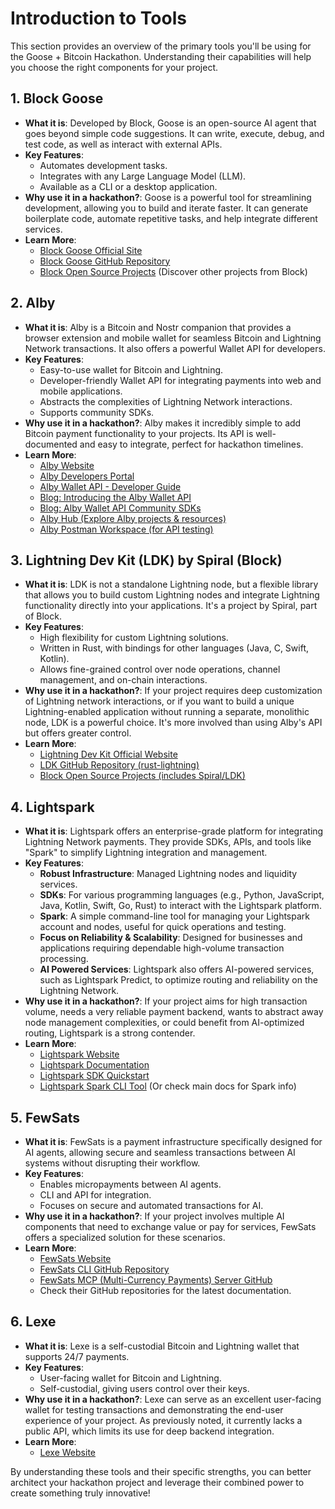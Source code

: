 # Introduction to Tools

This section provides an overview of the primary tools you'll be using for the Goose + Bitcoin Hackathon. Understanding their capabilities will help you choose the right components for your project.

## 1. Block Goose

*   **What it is**: Developed by Block, Goose is an open-source AI agent that goes beyond simple code suggestions. It can write, execute, debug, and test code, as well as interact with external APIs.
*   **Key Features**:
    *   Automates development tasks.
    *   Integrates with any Large Language Model (LLM).
    *   Available as a CLI or a desktop application.
*   **Why use it in a hackathon?**: Goose is a powerful tool for streamlining development, allowing you to build and iterate faster. It can generate boilerplate code, automate repetitive tasks, and help integrate different services.
*   **Learn More**:
    *   [Block Goose Official Site](https://block.github.io/goose/)
    *   [Block Goose GitHub Repository](https://github.com/block/goose)
    *   [Block Open Source Projects](https://block.xyz/open-source) (Discover other projects from Block)

## 2. Alby

*   **What it is**: Alby is a Bitcoin and Nostr companion that provides a browser extension and mobile wallet for seamless Bitcoin and Lightning Network transactions. It also offers a powerful Wallet API for developers.
*   **Key Features**:
    *   Easy-to-use wallet for Bitcoin and Lightning.
    *   Developer-friendly Wallet API for integrating payments into web and mobile applications.
    *   Abstracts the complexities of Lightning Network interactions.
    *   Supports community SDKs.
*   **Why use it in a hackathon?**: Alby makes it incredibly simple to add Bitcoin payment functionality to your projects. Its API is well-documented and easy to integrate, perfect for hackathon timelines.
*   **Learn More**:
    *   [Alby Website](https://getalby.com/)
    *   [Alby Developers Portal](https://getalby.com/developers)
    *   [Alby Wallet API - Developer Guide](https://guides.getalby.com/developer-guide/alby-wallet-api)
    *   [Blog: Introducing the Alby Wallet API](https://blog.getalby.com/introducing-the-alby-wallet-api/)
    *   [Blog: Alby Wallet API Community SDKs](https://blog.getalby.com/introducing-alby-wallet-api-community-sdks/)
    *   [Alby Hub (Explore Alby projects & resources)](https://albyhub.com/)
    *   [Alby Postman Workspace (for API testing)](https://www.postman.com/alby/workspace/alby-s-public-workspace/overview)

## 3. Lightning Dev Kit (LDK) by Spiral (Block)

*   **What it is**: LDK is not a standalone Lightning node, but a flexible library that allows you to build custom Lightning nodes and integrate Lightning functionality directly into your applications. It's a project by Spiral, part of Block.
*   **Key Features**:
    *   High flexibility for custom Lightning solutions.
    *   Written in Rust, with bindings for other languages (Java, C, Swift, Kotlin).
    *   Allows fine-grained control over node operations, channel management, and on-chain interactions.
*   **Why use it in a hackathon?**: If your project requires deep customization of Lightning network interactions, or if you want to build a unique Lightning-enabled application without running a separate, monolithic node, LDK is a powerful choice. It's more involved than using Alby's API but offers greater control.
*   **Learn More**:
    *   [Lightning Dev Kit Official Website](https://lightningdevkit.org/)
    *   [LDK GitHub Repository (rust-lightning)](https://github.com/lightningdevkit/rust-lightning)
    *   [Block Open Source Projects (includes Spiral/LDK)](https://block.xyz/open-source)

## 4. Lightspark

*   **What it is**: Lightspark offers an enterprise-grade platform for integrating Lightning Network payments. They provide SDKs, APIs, and tools like "Spark" to simplify Lightning integration and management.
*   **Key Features**:
    *   **Robust Infrastructure**: Managed Lightning nodes and liquidity services.
    *   **SDKs**: For various programming languages (e.g., Python, JavaScript, Java, Kotlin, Swift, Go, Rust) to interact with the Lightspark platform.
    *   **Spark**: A simple command-line tool for managing your Lightspark account and nodes, useful for quick operations and testing.
    *   **Focus on Reliability & Scalability**: Designed for businesses and applications requiring dependable high-volume transaction processing.
    *   **AI Powered Services**: Lightspark also offers AI-powered services, such as Lightspark Predict, to optimize routing and reliability on the Lightning Network.
*   **Why use it in a hackathon?**: If your project aims for high transaction volume, needs a very reliable payment backend, wants to abstract away node management complexities, or could benefit from AI-optimized routing, Lightspark is a strong contender.
*   **Learn More**:
    *   [Lightspark Website](https://www.lightspark.com/)
    *   [Lightspark Documentation](https://docs.lightspark.com/)
    *   [Lightspark SDK Quickstart](https://docs.lightspark.com/lightspark-sdk/quickstart)
    *   [Lightspark Spark CLI Tool](https://docs.lightspark.com/spark/installation) (Or check main docs for Spark info)

## 5. FewSats

*   **What it is**: FewSats is a payment infrastructure specifically designed for AI agents, allowing secure and seamless transactions between AI systems without disrupting their workflow.
*   **Key Features**:
    *   Enables micropayments between AI agents.
    *   CLI and API for integration.
    *   Focuses on secure and automated transactions for AI.
*   **Why use it in a hackathon?**: If your project involves multiple AI components that need to exchange value or pay for services, FewSats offers a specialized solution for these scenarios.
*   **Learn More**:
    *   [FewSats Website](https://www.fewsats.com/)
    *   [FewSats CLI GitHub Repository](https://github.com/Fewsats/fewsatscli)
    *   [FewSats MCP (Multi-Currency Payments) Server GitHub](https://github.com/Fewsats/fewsats-mcp)
    *   Check their GitHub repositories for the latest documentation.

## 6. Lexe

*   **What it is**: Lexe is a self-custodial Bitcoin and Lightning wallet that supports 24/7 payments.
*   **Key Features**:
    *   User-facing wallet for Bitcoin and Lightning.
    *   Self-custodial, giving users control over their keys.
*   **Why use it in a hackathon?**: Lexe can serve as an excellent user-facing wallet for testing transactions and demonstrating the end-user experience of your project. As previously noted, it currently lacks a public API, which limits its use for deep backend integration.
*   **Learn More**:
    *   [Lexe Website](https://lexe.app/)

By understanding these tools and their specific strengths, you can better architect your hackathon project and leverage their combined power to create something truly innovative!
